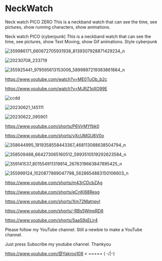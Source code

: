 # NeckWatch
Neck watch PICO ZERO This is a neckband watch that can see the time, see pictures, show running characters, show animations.

Neck watch PICO (cyberpunk)
This is a neckband watch that can see the time, see pictures, show Text Moving, show Gif animations. Style cyberpunk

![359986171_660672705931938_8139307928871429234_n](https://github.com/YakrooThai/NeckWatch/assets/56666070/6723daa5-1880-449d-9530-f29b64da852a)


![20230708_233719](https://github.com/YakrooThai/NeckWatch/assets/56666070/e92a7365-a805-48c9-9164-8a0d151f8f7c)




![355925441_979595613153006_5899897219383861884_n](https://github.com/YakrooThai/NeckWatch/assets/56666070/256d7191-be59-48b6-a11d-ce99a4165f4e)


https://www.youtube.com/watch?v=ME0TuOb_b2c


https://www.youtube.com/watch?v=MJRZ1pXO99E


![ccdd](https://github.com/YakrooThai/NeckWatch/assets/56666070/c27c30b2-c329-4c57-9252-78a7fffb80a4)


![20230621_145111](https://github.com/YakrooThai/NeckWatch/assets/56666070/bac154c9-7a94-47ba-a557-29d3d149c06d)


![20230622_095901](https://github.com/YakrooThai/NeckWatch/assets/56666070/0d17d640-d1e6-48e2-a57d-062a17704c6b)

https://www.youtube.com/shorts/P6VjrMYfbk0

https://www.youtube.com/shorts/yXcUMGU6V0o

![358644995_1919358558443367_468113088638504794_n](https://github.com/YakrooThai/NeckWatch/assets/56666070/4cb6d377-2c5f-400b-b3e7-974f9e685cf0)

![358509488_664273065160512_5993510519292623584_n](https://github.com/YakrooThai/NeckWatch/assets/56666070/9571ae0c-2632-4ed9-8916-2099e13dcf75)

![359141537_801554911319814_2676319663847895425_n](https://github.com/YakrooThai/NeckWatch/assets/56666070/aa7b4d5c-8447-46ff-a18b-786df8bcda7f)

![355999124_1020877869047798_5628654883150106603_n](https://github.com/YakrooThai/NeckWatch/assets/56666070/6368490b-8f79-4b37-bad6-a30ac9952f09)

https://www.youtube.com/shorts/m43rCDcbZAg


https://www.youtube.com/shorts/eCnKl68Resg

https://www.youtube.com/shorts/Xm72MatnpyI

https://www.youtube.com/shorts/-RBs5WmpRD8

https://www.youtube.com/shorts/5aaS9sELjr4


Please follow my YouTube channel. Still a newbie to make a YouTube channel.

Just press Subscribe my youtube channel. Thankyou

https://www.youtube.com/@Yakroo108 < ===== ( -/|-)

